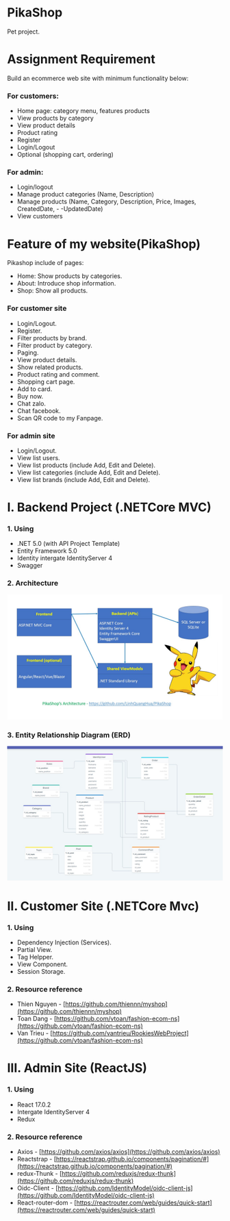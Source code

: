 # PikaShop
Pet project.

# Assignment Requirement

Build an ecommerce web site with minimum functionality below:

### For customers:

 - Home page: category menu, features products
 - View products by category
 - View product details
 - Product rating
 - Register
 - Login/Logout
 - Optional (shopping cart, ordering)

### For admin:

- Login/logout
- Manage product categories (Name, Description)
- Manage products (Name, Category, Description, Price, Images,    CreatedDate, - -UpdatedDate)
- View customers
#
# Feature of my website(PikaShop)

Pikashop include of pages:
- Home: Show products by categories.
- About: Introduce shop information.
- Shop: Show all products.

### For customer site

- Login/Logout.
- Register.
- Filter products by brand.
- Filter product by category.
- Paging.
- View product details.
- Show related products.
- Product rating and comment.
- Shopping cart page.
- Add to card.
- Buy now.
- Chat zalo.
- Chat facebook.
- Scan QR code to my Fanpage.

### For admin site

-  Login/Logout.
-  View list users.
-  View list products (include Add, Edit and Delete).
-  View list categories (include Add, Edit and Delete).
-  View list brands (include Add, Edit and Delete).
#

# I. Backend Project (.NETCore MVC)

### 1. Using

-   .NET 5.0 (with API Project Template)
-   Entity Framework 5.0
-   Identity intergate IdentityServer 4
-   Swagger


### 2. Architecture
![Pikashop Architecture](https://github.com/LinhQuangHua/PikaShop/blob/main/doc/PikaShop%20Architecture.jpg)

### 3. Entity Relationship Diagram (ERD)
![Pikashop Database](https://github.com/LinhQuangHua/PikaShop/blob/main/doc/PikaShop_db.jpg)
#
# II. Customer Site (.NETCore Mvc)

### 1. Using

-   Dependency Injection (Services).
-   Partial View.
-   Tag Helpper.
-   View Component.
-   Session Storage.

### 2. Resource reference

-   Thien Nguyen -  [https://github.com/thiennn/myshop](https://github.com/thiennn/myshop)
-   Toan Dang -  [https://github.com/vtoan/fashion-ecom-ns](https://github.com/vtoan/fashion-ecom-ns)
-   Van Trieu -  [https://github.com/vantrieu/RookiesWebProject](https://github.com/vtoan/fashion-ecom-ns)

#

# III. Admin Site (ReactJS)

### 1. Using

-   React 17.0.2
-   Intergate IdentityServer 4
-   Redux

### 2. Resource reference

-   Axios -  [https://github.com/axios/axios](https://github.com/axios/axios)
-   Reactstrap -  [https://reactstrap.github.io/components/pagination/#](https://reactstrap.github.io/components/pagination/#)
-   redux-Thunk -  [https://github.com/reduxjs/redux-thunk](https://github.com/reduxjs/redux-thunk)
-   Oidc-Client -  [https://github.com/IdentityModel/oidc-client-js](https://github.com/IdentityModel/oidc-client-js)
-   React-router-dom -  [https://reactrouter.com/web/guides/quick-start](https://reactrouter.com/web/guides/quick-start)
